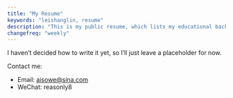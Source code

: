 ```yaml
---
title: "My Resume"
keywords: "leishanglin, resume"
description: "This is my public resume, which lists my educational background, skills, projects, hobbies, and more."
changefreq: "weekly"
---
```


I haven’t decided how to write it yet, so I’ll just leave a placeholder for now.
<br />

Contact me:

- Email: <aisowe@sina.com>
- WeChat: reasonly8
